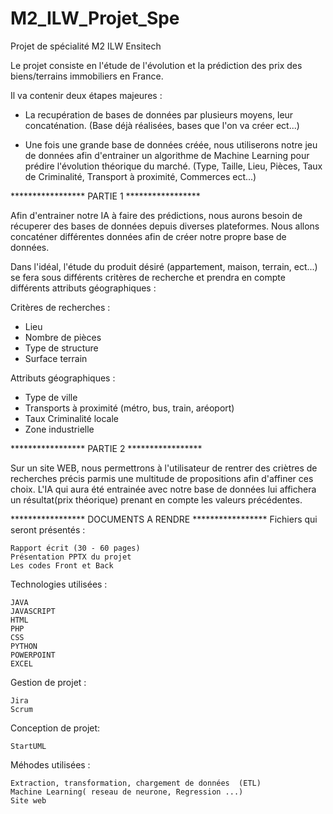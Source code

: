 # M2_ILW_Projet_Spe
Projet de spécialité M2 ILW Ensitech

Le projet consiste en l'étude de l'évolution et la prédiction des prix des biens/terrains immobiliers en France. 

Il va contenir deux étapes majeures : 
  * La recupération de bases de données par plusieurs moyens, leur concaténation.
  (Base déjà réalisées, bases que l'on va créer ect...)
  
  * Une fois une grande base de données créée, nous utiliserons notre jeu de données afin d'entrainer un algorithme de Machine Learning pour prédire l'évolution théorique du marché.
  (Type, Taille, Lieu, Pièces, Taux de Criminalité, Transport à proximité, Commerces ect...)
  
***************** PARTIE 1 *****************

Afin d'entrainer notre IA à faire des prédictions, nous aurons besoin de récuperer des bases de données depuis diverses plateformes.
Nous allons concaténer différentes données afin de créer notre propre base de données.

Dans l'idéal, l'étude du produit désiré (appartement, maison, terrain, ect...) se fera sous différents critères de recherche et prendra en compte différents attributs géographiques : 

Critères de recherches : 
  - Lieu
  - Nombre de pièces
  - Type de structure
  - Surface terrain
  
 Attributs géographiques : 
  - Type de ville
  - Transports à proximité (métro, bus, train, aréoport)
  - Taux Criminalité locale
  - Zone industrielle
  
***************** PARTIE 2 *****************

Sur un site WEB, nous permettrons à l'utilisateur de rentrer des criètres de recherches précis parmis une multitude de propositions afin d'affiner ces choix.
L'IA qui aura été entrainée avec notre base de données lui affichera un résultat(prix théorique) prenant en compte les valeurs précédentes.

***************** DOCUMENTS A RENDRE *****************
  Fichiers qui seront présentés : 
  
    Rapport écrit (30 - 60 pages) 
    Présentation PPTX du projet
    Les codes Front et Back
    
  Technologies utilisées : 
  
    JAVA
    JAVASCRIPT
    HTML
    PHP
    CSS
    PYTHON
    POWERPOINT
    EXCEL
    
  Gestion de projet :
  
    Jira 
    Scrum 
    
  Conception de projet: 
    
    StartUML
 
  Méhodes utilisées : 
  
    Extraction, transformation, chargement de données  (ETL)
    Machine Learning( reseau de neurone, Regression ...) 
    Site web 

